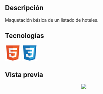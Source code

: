## Descripción  
Maquetación básica de un listado de hoteles.

## Tecnologías
<span>
<img src="https://github.com/devicons/devicon/blob/master/icons/html5/html5-original.svg" alt="html5" width="50" height="50"/>
<img src="https://github.com/devicons/devicon/blob/master/icons/css3/css3-original.svg" alt="css3" width="50" height="50"/>
</span>

## Vista previa
<p align="center">
<img src="https://user-images.githubusercontent.com/125128610/219647235-cd2594ed-acfa-4e00-b700-93c8f7f867f7.png">
</p>
